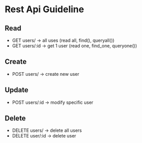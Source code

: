 # Rest Api Guideline
## Read
- GET users/ -> all uses (read all, find(), queryall())
- GET users/:id -> get 1 user (read one, find_one, queryone())

## Create
- POST users/ -> create new user

## Update
- POST users/:id -> modify specific user

## Delete
- DELETE users/ -> delete all users
- DELETE user/:id -> delete user